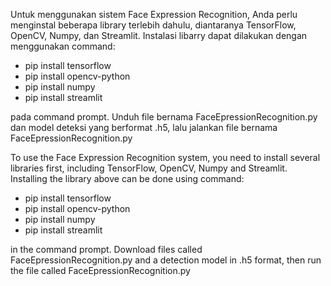 Untuk menggunakan sistem Face Expression Recognition, Anda perlu menginstal beberapa library terlebih dahulu, diantaranya TensorFlow, OpenCV, Numpy, dan Streamlit. Instalasi libarry dapat dilakukan dengan menggunakan command:
- pip install tensorflow
- pip install opencv-python
- pip install numpy
- pip install streamlit

pada command prompt.
Unduh file bernama FaceEpressionRecognition.py dan model deteksi yang berformat .h5, lalu jalankan file bernama FaceEpressionRecognition.py




To use the Face Expression Recognition system, you need to install several libraries first, including TensorFlow, OpenCV, Numpy and Streamlit. Installing the library above can be done using command:
- pip install tensorflow
- pip install opencv-python
- pip install numpy
- pip install streamlit

in the command prompt.
Download files called FaceEpressionRecognition.py and a detection model in .h5 format, then run the file called FaceEpressionRecognition.py
